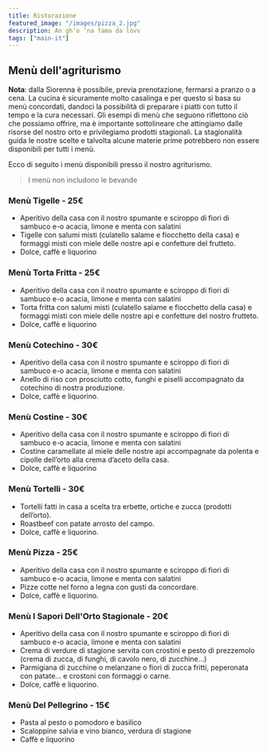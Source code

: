 ```yaml
---
title: Ristorazione
featured_image: "/images/pizza_2.jpg"
description: An gh’o ‘na fama da lòvv
tags: ["main-it"]
---
```


## Menù dell'agriturismo

**Nota**: dalla Siorenna è possibile, previa prenotazione, fermarsi a pranzo o a
cena. La cucina è sicuramente molto casalinga e per questo si basa su menù concordati,
dandoci la possibilità di preparare i piatti con tutto il tempo e la cura necessari.
Gli esempi di menù che seguono riflettono ciò che possiamo offrire, ma è importante
sottolineare che attingiamo dalle risorse del nostro orto e privilegiamo prodotti
stagionali. La stagionalità guida le nostre scelte e talvolta alcune materie prime
potrebbero non essere disponibili per tutti i menù.

Ecco di seguito i menù disponibili presso il nostro agriturismo.

> I menù non includono le bevande


### Menù Tigelle - 25€

- Aperitivo della casa con il nostro spumante e sciroppo di fiori di sambuco e-o acacia, limone e menta con salatini
- Tigelle con salumi misti (culatello salame e fiocchetto della casa) e formaggi misti con miele delle nostre api e confetture del frutteto.
- Dolce, caffè e liquorino

### Menù Torta Fritta - 25€

- Aperitivo della casa con il nostro spumante e sciroppo di fiori di sambuco e-o acacia, limone e menta con salatini
- Torta fritta con salumi misti (culatello salame e fiocchetto della casa) e formaggi misti con miele delle nostre api e confetture del nostro frutteto.
- Dolce, caffè e liquorino

### Menù Cotechino - 30€

- Aperitivo della casa con il nostro spumante e sciroppo di fiori di sambuco e-o acacia, limone e menta con salatini
- Anello di riso con prosciutto cotto, funghi e piselli accompagnato da cotechino di nostra produzione.
- Dolce, caffè e liquorino.

### Menù Costine - 30€

- Aperitivo della casa con il nostro spumante e sciroppo di fiori di sambuco e-o acacia, limone e menta con salatini
- Costine caramellate al miele delle nostre api accompagnate da polenta e cipolle dell’orto alla crema d’aceto della casa.
- Dolce, caffè e liquorino

### Menù Tortelli - 30€

- Tortelli fatti in casa a scelta tra erbette, ortiche e zucca (prodotti dell’orto).
- Roastbeef con patate arrosto del campo.
- Dolce, caffè e liquorino.

### Menù Pizza - 25€

- Aperitivo della casa con il nostro spumante e sciroppo di fiori di sambuco e-o acacia, limone e menta con salatini
- Pizze cotte nel forno a legna con gusti da concordare.
- Dolce, caffè e liquorino.

### Menù I Sapori Dell'Orto Stagionale - 20€

- Aperitivo della casa con il nostro spumante e sciroppo di fiori di sambuco e-o acacia, limone e menta con salatini
- Crema di verdure di stagione servita con crostini e pesto di prezzemolo (crema di zucca, di funghi, di cavolo nero, di zucchine…)
- Parmigiana di zucchine o melanzane o fiori di zucca fritti, peperonata con patate… e crostoni con formaggi o carne.
- Dolce, caffè e liquorino.

### Menù Del Pellegrino - 15€

- Pasta al pesto o pomodoro e basilico
- Scaloppine salvia e vino bianco, verdura di stagione
- Caffè e liquorino
